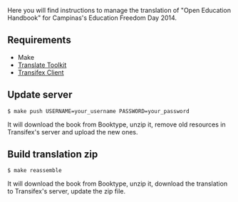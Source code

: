 Here you will find instructions to manage the translation of "Open Education
Handbook" for Campinas's Education Freedom Day 2014.

Requirements
------------

- Make
- [Translate
  Toolkit](http://docs.translatehouse.org/projects/translate-toolkit/en/latest/installation.html)
- [Transifex
  Client](http://support.transifex.com/customer/portal/articles/995605-installation)

Update server
-------------

~~~
$ make push USERNAME=your_username PASSWORD=your_password
~~~

It will download the book from Booktype, unzip it, remove old resources in
Transifex's server and upload the new ones.

Build translation zip
---------------------

~~~
$ make reassemble
~~~

It will download the book from Booktype, unzip it, download the translation to
Transifex's server, update the zip file.
